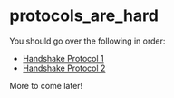 # protocols_are_hard

You should go over the following in order:
- [Handshake Protocol 1](./handshake1.md)
- [Handshake Protocol 2](./handshake2.md)

More to come later!